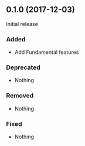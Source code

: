 ## 0.1.0 (2017-12-03)

Initial release

### Added

- Add Fundamental features

### Deprecated

- Nothing

### Removed

- Nothing

### Fixed

- Nothing
